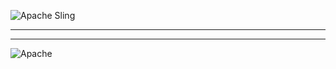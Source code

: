 ![Apache Sling][image0]

---

---

![Apache][image1]

[image0]: https://main--testkarlslingreleases--aemdemos.hlx.page/media_1730dde7db06450c836710b49c0a7a69eef91366a.png#width=768&height=392

[image1]: https://main--testkarlslingreleases--aemdemos.hlx.page/media_141a2924d181cbd29302788e487b8e202d85cabb1.png#width=197&height=80

